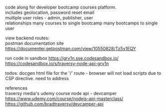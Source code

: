 code along for developer bootcamp courses platform.  
includes geolocation, password reset email  
multiple user roles - admin, publisher, user  
relationships many courses to single bootcamp many bootcamps to single user  

view backend routes:  
postman documentation site
https://documenter.getpostman.com/view/10550828/Tz5v1EQY  

run code in sandbox 
https://grv1n.sse.codesandbox.io/  
https://codesandbox.io/s/traversy-node-api-grv1n  

todos:
docgen html file for the '/' route - browser will not load scripts due to CSP directive. need to address

references  
traversy media's udemy course node api - devcamper  
https://www.udemy.com/course/nodejs-api-masterclass/  
https://github.com/bradtraversy/devcamper-api  

